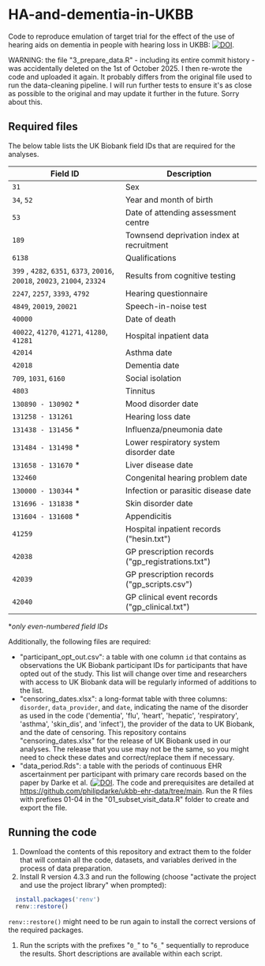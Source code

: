 # HA-and-dementia-in-UKBB
Code to reproduce emulation of target trial for the effect of the use of hearing aids on dementia in people with hearing loss in UKBB: [![DOI](https://img.shields.io/badge/DOI-10.1093/aje/kwae452-blue)](https://doi.org/10.1093/aje/kwae452).

WARNING: the file "3_prepare_data.R" - including its entire commit history - was accidentally deleted on the 1st of October 2025.  I then re-wrote the code and uploaded it again. It probably differs from the original file used to run the data-cleaning pipeline. 
I will run further tests to ensure it's as close as possible to the original and may update it further in the future. Sorry about this.


## Required files
The below table lists the UK Biobank field IDs that are required for the analyses.

Field ID | Description
----------- | -----
  `31` |	Sex
`34`, `52` |	Year and month of birth
`53` |	Date of attending assessment centre
`189` |	Townsend deprivation index at recruitment
`6138` |	Qualifications
`399` , `4282`, `6351`, `6373`, `20016`, `20018`, `20023`, `21004`, `23324` | Results from cognitive testing
`2247`, `2257`, `3393`, `4792` |	Hearing questionnaire
`4849`, `20019`, `20021` |	Speech-in-noise test
`40000` |	Date of death
`40022`, `41270`, `41271`, `41280`, `41281` |	Hospital inpatient data
`42014` |	Asthma date
`42018` |	Dementia date
`709`, `1031`, `6160` | Social isolation
`4803` | Tinnitus
`130890 - 130902` * |	Mood disorder date
`131258 - 131261` |	Hearing loss date
`131438 - 131456` * |	Influenza/pneumonia date
`131484 - 131498` * |	Lower respiratory system disorder date
`131658 - 131670` * |	Liver disease date
`132460` |	Congenital hearing problem date
`130000 - 130344` * |	Infection or parasitic disease date
`131696 - 131838` * |	Skin disorder date
`131604 - 131608` * | Appendicitis
`41259` |	Hospital inpatient records ("hesin.txt")
`42038` | GP prescription records ("gp_registrations.txt")
`42039` | GP prescription records ("gp_scripts.csv")
`42040` | GP clinical event records ("gp_clinical.txt")

*_only even-numbered field IDs_


Additionally, the following files are required:
- "participant_opt_out.csv": a table with one column `id` that contains as observations the UK Biobank participant IDs for participants that have opted out of the study. This list will change over time and researchers with access to UK Biobank data will be regularly informed of additions to the list.
- "censoring_dates.xlsx": a long-format table with three columns: `disorder`, `data_provider`, and `date`, indicating the name of the disorder as used in the code ('dementia', 'flu', 'heart', 'hepatic', 'respiratory', 'asthma', 'skin_dis', and 'infect'), the provider of the data to UK Biobank, and the date of censoring. This repository contains "censoring_dates.xlsx" for the release of UK Biobank used in our analyses. The release that you use may not be the same, so you might need to check these dates and correct/replace them if necessary.
- "data_period.Rds": a table with the periods of continuous EHR ascertainment per participant with primary care records based on the paper by Darke et al. ([![DOI](https://img.shields.io/badge/DOI-10.1093/jamia/ocab260-blue)](https://doi.org/10.1093/jamia/ocab260). The code and prerequisites are detailed at https://github.com/philipdarke/ukbb-ehr-data/tree/main. Run the R files with prefixes 01-04 in the "01_subset_visit_data.R" folder to create and export the file.

## Running the code
1. Download the contents of this repository and extract them to the folder that will contain all the code, datasets, and variables derived in the process of data preparation.
2. Install R version 4.3.3 and run the following (choose "activate the project and use the project library" when prompted):
```R
  install.packages('renv')
  renv::restore()
```
`renv::restore()` might need to be run again to install the correct versions of the required packages.

1. Run the scripts with the prefixes "`0_`" to "`6_`" sequentially to reproduce the results. Short descriptions are available within each script.
